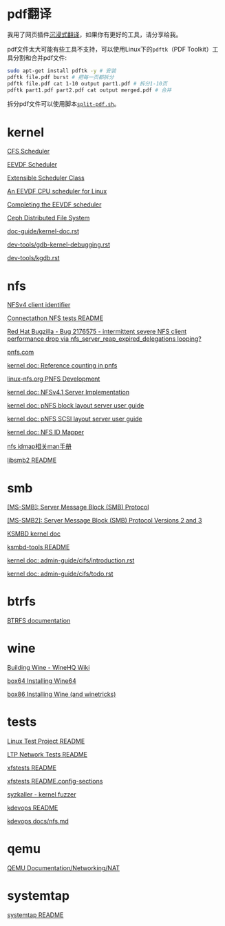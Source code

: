 # pdf翻译

我用了网页插件[沉浸式翻译](https://immersivetranslate.com/zh-Hans/)，如果你有更好的工具，请分享给我。

pdf文件太大可能有些工具不支持，可以使用Linux下的`pdftk`（PDF Toolkit）工具分割和合并pdf文件:
```sh
sudo apt-get install pdftk -y # 安装
pdftk file.pdf burst # 把每一页都拆分
pdftk file.pdf cat 1-10 output part1.pdf # 拆分1-10页
pdftk part1.pdf part2.pdf cat output merged.pdf # 合并
```

拆分pdf文件可以使用脚本[`split-pdf.sh`](https://github.com/chenxiaosonggithub/blog/blob/master/script/split-pdf.sh)。

# kernel

[CFS Scheduler](https://chenxiaosong.com/src/translation/kernel/sched-design-CFS.html)

[EEVDF Scheduler](https://chenxiaosong.com/src/translation/kernel/sched-eevdf.html)

[Extensible Scheduler Class](https://chenxiaosong.com/src/translation/kernel/sched-ext.html)

[An EEVDF CPU scheduler for Linux](https://chenxiaosong.com/src/translation/kernel/An-EEVDF-CPU-scheduler-for-Linux.html)

[Completing the EEVDF scheduler](https://chenxiaosong.com/src/translation/kernel/Completing-the-EEVDF-scheduler.html)

[Ceph Distributed File System](https://chenxiaosong.com/src/translation/kernel/ceph.html)

[doc-guide/kernel-doc.rst](https://chenxiaosong.com/src/translation/kernel/kernel-doc.html)

[dev-tools/gdb-kernel-debugging.rst](https://chenxiaosong.com/src/translation/kernel/gdb-kernel-debugging.html)

[dev-tools/kgdb.rst](https://chenxiaosong.com/src/translation/kernel/kgdb.html)

# nfs

[NFSv4 client identifier](https://chenxiaosong.com/src/translation/nfs/kernel-doc-client-identifier)

[Connectathon NFS tests README](https://chenxiaosong.com/src/translation/nfs/cthon-nfs-tests-readme.html)

[Red Hat Bugzilla - Bug 2176575 - intermittent severe NFS client performance drop via nfs_server_reap_expired_delegations looping?](https://chenxiaosong.com/src/translation/nfs/bugzilla-redhat-bug-2176575.html)

[pnfs.com](https://chenxiaosong.com/src/translation/nfs/pnfs.com.html)

[kernel doc: Reference counting in pnfs](https://chenxiaosong.com/src/translation/nfs/kernel-doc-pnfs.html)

[linux-nfs.org PNFS Development](https://chenxiaosong.com/src/translation/nfs/pnfs-development.html)

[kernel doc: NFSv4.1 Server Implementation](https://chenxiaosong.com/src/translation/nfs/kernel-doc-nfs41-server.html)

[kernel doc: pNFS block layout server user guide](https://chenxiaosong.com/src/translation/nfs/kernel-doc-pnfs-block-server.html)

[kernel doc: pNFS SCSI layout server user guide](https://chenxiaosong.com/src/translation/nfs/kernel-doc-pnfs-scsi-server.html)

[kernel doc: NFS ID Mapper](https://chenxiaosong.com/src/translation/nfs/kernel-doc-nfs-idmapper.html)

[nfs idmap相关man手册](https://chenxiaosong.com/src/translation/nfs/man-nfsidmap.html)

[libsmb2 README](https://chenxiaosong.com/src/translation/smb/libsmb2-readme.html)

# smb

[[MS-SMB]: Server Message Block (SMB) Protocol](https://chenxiaosong.com/src/translation/smb/ms-smb.html)

[[MS-SMB2]: Server Message Block (SMB) Protocol Versions 2 and 3](https://chenxiaosong.com/src/translation/smb/ms-smb2.html)

[KSMBD kernel doc](https://chenxiaosong.com/src/translation/smb/ksmbd-kernel-doc.html)

[ksmbd-tools README](https://chenxiaosong.com/src/translation/smb/ksmbd-tools-readme.html)

[kernel doc: admin-guide/cifs/introduction.rst](https://chenxiaosong.com/src/translation/smb/kernel-doc-cifs-introduction.html)

[kernel doc: admin-guide/cifs/todo.rst](https://chenxiaosong.com/src/translation/smb/kernel-doc-cifs-todo.html)

# btrfs

[BTRFS documentation](https://chenxiaosong.com/src/translation/btrfs/btrfs-doc.html)

# wine

[Building Wine - WineHQ Wiki](https://chenxiaosong.com/src/translation/wine/building-wine-winehq-wiki.html)

[box64 Installing Wine64](https://chenxiaosong.com/src/translation/wine/box64-docs-X64WINE.html)

[box86 Installing Wine (and winetricks)](https://chenxiaosong.com/src/translation/wine/box86-docs-X86WINE.html)

# tests

[Linux Test Project README](https://chenxiaosong.com/src/translation/tests/ltp-readme.html)

[LTP Network Tests README](https://chenxiaosong.com/src/translation/tests/ltp-network-tests-readme.html)

[xfstests README](https://chenxiaosong.com/src/translation/tests/xfstests-readme.html)

[xfstests README.config-sections](https://chenxiaosong.com/src/translation/tests/xfstests-readme.config-sections.html)

[syzkaller - kernel fuzzer](https://chenxiaosong.com/src/translation/tests/syzkaller.html)

[kdevops README](https://chenxiaosong.com/src/translation/tests/kdevops-readme.html)

[kdevops docs/nfs.md](https://chenxiaosong.com/src/translation/tests/kdevops-nfs.html)

# qemu

[QEMU Documentation/Networking/NAT](https://chenxiaosong.com/src/translation/qemu/qemu-networking-nat.html)

# systemtap

[systemtap README](https://chenxiaosong.com/src/translation/systemtap/systemtap-readme.html)

